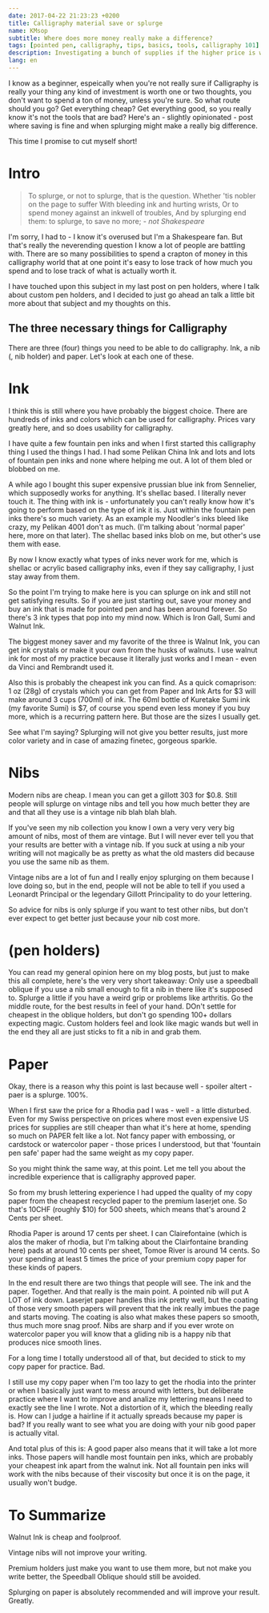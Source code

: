 ```yaml
---
date: 2017-04-22 21:23:23 +0200
title: Calligraphy material save or splurge
name: KMsop
subtitle: Where does more money really make a difference?
tags: [pointed pen, calligraphy, tips, basics, tools, calligraphy 101]
description: Investigating a bunch of supplies if the higher price is worth it.
lang: en
---
```

I know as a beginner, espeically when you're not really sure if Calligraphy is really your thing any kind of investment is worth one or two thoughts, you don't want to spend a ton of money, unless you're sure. So what route should you go? Get everything cheap? Get everything good, so you really know it's not the tools that are bad? Here's an - slightly opinionated - post where saving is fine and when splurging might make a really big difference.

This time I promise to cut myself short!

<!-- more -->
# Intro

> To splurge, or not to splurge, that is the question.
> Whether 'tis nobler on the page to suffer
> With bleeding ink and hurting wrists,
> Or to spend money against an inkwell of troubles,
> And by splurging end them: to splurge, to save
> no more; _- not Shakespeare_

I'm sorry, I had to - I know it's overused but I'm a Shakespeare fan. But that's really the neverending question I know a lot of people are battling with. There are so many possibilities to spend a crapton of money in this calligraphy world that at one point it's easy to lose track of how much you spend and to lose track of what is actually worth it.

I have touched upon this subject in my last post on pen holders, where I talk about custom pen holders, and I decided to just go ahead an talk a little bit more about that subject and my thoughts on this.

## The three necessary things for Calligraphy
There are three (four) things you need to be able to do calligraphy. Ink, a nib (, nib holder) and paper. Let's look at each one of these.

# Ink
I think this is still where you have probably the biggest choice. There are hundreds of inks and colors which can be used for calligraphy. Prices vary greatly here, and so does usability for calligraphy.

I have quite a few fountain pen inks and when I first started this calligraphy thing I used the things I had. I had some Pelikan China Ink and lots and lots of fountain pen inks and none where helping me out. A lot of them bled or blobbed on me.

A while ago I bought this super expensive prussian blue ink from Sennelier, which supposedly works for anything. It's shellac based. I literally never touch it. The thing with ink is - unfortunately you can't really know how it's going to perform based on the type of ink it is. Just within the fountain pen inks there's so much variety. As an example my Noodler's inks bleed like crazy, my Pelikan 4001 don't as much. (I'm talking about 'normal paper' here, more on that later). The shellac based inks blob on me, but other's use them with ease.

By now I know exactly what types of inks never work for me, which is shellac or acrylic based calligraphy inks, even if they say calligraphy, I just stay away from them.

So the point I'm trying to make here is you can splurge on ink and still not get satisfying results. So if you are just starting out, save your money and buy an ink that is made for pointed pen and has been around forever. So there's 3 ink types that pop into my mind now. Which is Iron Gall, Sumi and Walnut Ink.

The biggest money saver and my favorite of the three is Walnut Ink, you can get ink crystals or make it your own from the husks of walnuts. I use walnut ink for most of my practice because it literally just works and I mean - even da Vinci and Rembrandt used it.

Also this is probably the cheapest ink you can find. As a quick comaprison:
1 oz (28g) of crystals which you can get from Paper and Ink Arts for $3 will make around 3 cups (700ml) of ink. The 60ml bottle of Kuretake Sumi ink (my favorite Sumi) is $7, of course you spend even less money if you buy more, which is a recurring pattern here. But those are the sizes I usually get.

See what I'm saying? Splurging will not give you better results, just more color variety and in case of amazing finetec, gorgeous sparkle.

# Nibs
Modern nibs are cheap. I mean you can get a gillott 303 for $0.8. Still people will splurge on vintage nibs and tell you how much better they are and that all they use is a vintage nib blah blah blah.

If you've seen my nib collection you know I own a very very very big amount of nibs, most of them are vintage. But I will never ever tell you that your results are better with a vintage nib. If you suck at using a nib your writing will not magically be as pretty as what the old masters did because you use the same nib as them.

Vintage nibs are a lot of fun and I really enjoy splurging on them because I love doing so, but in the end, people will not be able to tell if you used a Leonardt Principal or the legendary Gillott Principality to do your lettering.

So advice for nibs is only splurge if you want to test other nibs, but don't ever expect to get better just because your nib cost more.

# (pen holders)
You can read my general opinion here on my blog posts, but just to make this all complete, here's the very very short takeaway:
Only use a speedball oblique if you use a nib small enough to fit a nib in there like it's supposed to.
Splurge a little if you have a weird grip or problems like arthritis.
Go the middle route, for the best results in feel of your hand. DOn't settle for cheapest in the oblique holders, but don't go spending 100+ dollars expecting magic. Custom holders feel and look like magic wands but well in the end they all are just sticks to fit a nib in and grab them.

# Paper
Okay, there is a reason why this point is last because well - spoiler altert - paer is a splurge. 100%.

When I first saw the price for a Rhodia pad I was - well - a little disturbed. Even for my Swiss perspective on prices where most even expensive US prices for supplies are still cheaper than what it's here at home, spending so much on PAPER felt like a lot. Not fancy paper with embossing, or cardstock or watercolor paper - those prices I understood, but that 'fountain pen safe' paper had the same weight as my copy paper.

So you might think the same way, at this point. Let me tell you about the incredible experience that is calligraphy approved paper.

So from my brush lettering experience I had upped the quality of my copy paper from the cheapest recycled paper to the premium laserjet one. So that's 10CHF (roughly $10) for 500 sheets, which means that's around 2 Cents per sheet.

Rhodia Paper is around 17 cents per sheet. I can Clairefontaine (which is alos the maker of rhodia, but I'm talking about the Clairfontaine branding here) pads at around 10 cents per sheet, Tomoe River is around 14 cents. So your spending at least 5 times the price of your premium copy paper for these kinds of papers.

In the end result there are two things that people will see. The ink and the paper. Together. And that really is the main point. A pointed nib will put A LOT of ink down. Laserjet paper handles this ink pretty well, but the coating of those very smooth papers will prevent that the ink really imbues the page and starts moving. The coating is also what makes these papers so smooth, thus much more snag proof. Nibs are sharp and if you ever wrote on watercolor paper you will know that a gliding nib is a happy nib that produces nice smooth lines.

For a long time I totally understood all of that, but decided to stick to my copy paper for practice. Bad.

I still use my copy paper when I'm too lazy to get the rhodia into the printer or when I basically just want to mess around with letters, but deliberate practice where I want to improve and analize my lettering means I need to exactly see the line I wrote. Not a distortion of it, which the bleeding really is. How can I judge a hairline if it actually spreads because my paper is bad?
If you really want to see what you are doing with your nib good paper is actually vital.

And total plus of this is: A good paper also means that it will take a lot more inks. Those papers will handle most fountain pen inks, which are probably your cheapest ink apart from the walnut ink. Not all fountain pen inks will work with the nibs because of their viscosity but once it is on the page, it usually won't budge.

# To Summarize

Walnut Ink is cheap and foolproof.

Vintage nibs will not improve your writing.

Premium holders just make you want to use them more, but not make you write better, the Speedball Oblique should still be avoided.

Splurging on paper is absolutely recommended and will improve your result. Greatly.
